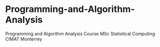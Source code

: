# Programming-and-Algorithm-Analysis
Programming and Algorithm Analysis Course MSc Statistical Computing CIMAT Monterrey
